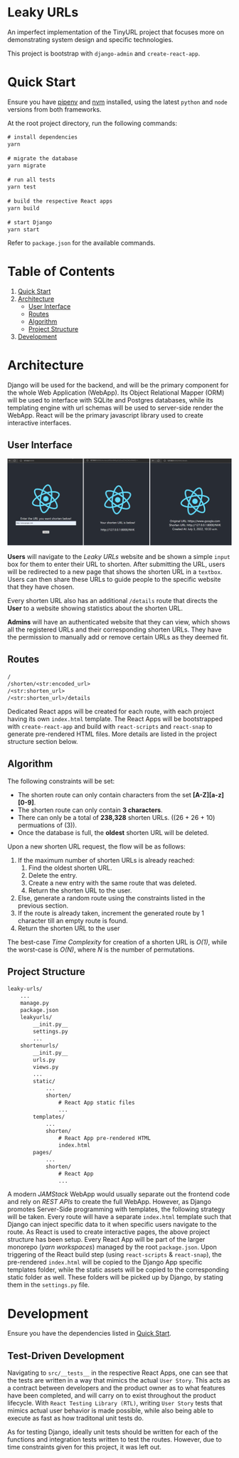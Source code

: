 # Leaky URLs

An imperfect implementation of the TinyURL project that focuses more on demonstrating system design and specific technologies.

This project is bootstrap with `django-admin` and `create-react-app`.

# Quick Start

Ensure you have [pipenv](https://pypi.org/project/pipenv/) and [nvm](https://github.com/nvm-sh/nvm) installed, using the latest `python` and `node` versions from both frameworks.

At the root project directory, run the following commands:

```
# install dependencies
yarn

# migrate the database
yarn migrate

# run all tests
yarn test

# build the respective React apps
yarn build

# start Django
yarn start
```

Refer to `package.json` for the available commands.

# Table of Contents

1. [Quick Start](#Quick-Start)
2. [Architecture](#Architecture)
   - [User Interface](#User-Interface)
   - [Routes](#Routes)
   - [Algorithm](#Routes)
   - [Project Structure](#Project-Structure)
3. [Development](#Development)

# Architecture

Django will be used for the backend, and will be the primary component for the whole Web Application (WebApp). Its Object Relational Mapper (ORM) will be used to interface with SQLite and Postgres databases, while its templating engine with url schemas will be used to server-side render the WebApp. React will be the primary javascript library used to create interactive interfaces.

## User Interface

![Screens](doc/screens.png)

**Users** will navigate to the _Leaky URLs_ website and be shown a simple `input` box for them to enter their URL to shorten. After submitting the URL, users will be redirected to a new page that shows the shorten URL in a `textbox`. Users can then share these URLs to guide people to the specific website that they have chosen.

Every shorten URL also has an additional `/details` route that directs the **User** to a website showing statistics about the shorten URL.

**Admins** will have an authenticated website that they can view, which shows all the registered URLs and their corresponding shorten URLs. They have the permission to manually add or remove certain URLs as they deemed fit.

## Routes

```
/
/shorten/<str:encoded_url>
/<str:shorten_url>
/<str:shorten_url>/details
```

Dedicated React apps will be created for each route, with each project having its own `index.html` template. The React Apps will be bootstrapped with `create-react-app` and build with `react-scripts` and `react-snap` to generate pre-rendered HTML files. More details are listed in the project structure section below.

## Algorithm

The following constraints will be set:

- The shorten route can only contain characters from the set **[A-Z][a-z][0-9]**.
- The shorten route can only contain **3 characters**.
- There can only be a total of **238,328** shorten URLs. ((26 + 26 + 10) permuations of (3)).
- Once the database is full, the **oldest** shorten URL will be deleted.

Upon a new shorten URL request, the flow will be as follows:

1. If the maximum number of shorten URLs is already reached:
   1. Find the oldest shorten URL.
   2. Delete the entry.
   3. Create a new entry with the same route that was deleted.
   4. Return the shorten URL to the user.
2. Else, generate a random route using the constraints listed in the previous section.
3. If the route is already taken, increment the generated route by 1 character till an empty route is found.
4. Return the shorten URL to the user

The best-case _Time Complexity_ for creation of a shorten URL is _O(1)_, while the worst-case is _O(N)_, where _N_ is the number of permutations.

## Project Structure

```
leaky-urls/
    ...
    manage.py
    package.json
    leakyurls/
        __init.py__
        settings.py
        ...
    shortenurls/
        __init.py__
        urls.py
        views.py
        ...
        static/
            ...
            shorten/
                # React App static files
                ...
        templates/
            ...
            shorten/
                # React App pre-rendered HTML
                index.html
        pages/
            ...
            shorten/
                # React App
                ...
```

A modern _JAMStack_ WebApp would usually separate out the frontend code and rely on _REST APIs_ to create the full WebApp. However, as Django promotes Server-Side programming with templates, the following strategy will be taken. Every route will have a separate `index.html` template such that Django can inject specific data to it when specific users navigate to the route. As React is used to create interactive pages, the above project structure has been setup. Every React App will be part of the larger monorepo (_yarn workspaces_) managed by the root `package.json`. Upon triggering of the React build step (using `react-scripts` & `react-snap`), the pre-rendered `index.html` will be copied to the Django App specific templates folder, while the static assets will be copied to the corresponding static folder as well. These folders will be picked up by Django, by stating them in the `settings.py` file.

# Development

Ensure you have the dependencies listed in [Quick Start](#Quick-Start).

## Test-Driven Development

Navigating to `src/__tests__` in the respective React Apps, one can see that the tests are written in a way that mimics the actual `User Story`. This acts as a contract between developers and the product owner as to what features have been completed, and will carry on to exist throughout the product lifecycle. With `React Testing Library (RTL)`, writing `User Story` tests that mimics actual user behavior is made possible, while also being able to execute as fast as how traditonal unit tests do.

As for testing Django, ideally unit tests should be written for each of the functions and integration tests written to test the routes. However, due to time constraints given for this project, it was left out.

